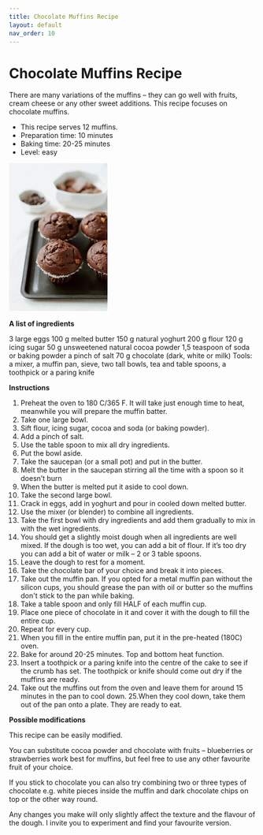 ```yaml
---
title: Chocolate Muffins Recipe
layout: default
nav_order: 10
---
```




<h1>Chocolate Muffins Recipe</h1>

There are many variations of the muffins – they can go well with fruits, cream cheese or any other sweet additions. This recipe focuses on chocolate muffins.

- This recipe serves 12 muffins.
- Preparation time: 10 minutes
- Baking time: 20-25 minutes
- Level: easy


![Alt text](small_size_chocolate_muffins3jpg.jpg)


**A list of ingredients**

3 large eggs
100 g melted butter
150 g natural yoghurt
200 g flour
120 g icing sugar
50 g unsweetened natural cocoa powder
1,5 teaspoon of soda or baking powder
a pinch of salt
70 g chocolate (dark, white or milk)
Tools: a mixer, a muffin pan, sieve, two tall bowls, tea and table spoons, a toothpick or a paring knife

**Instructions**

1. Preheat the oven to 180 C/365 F. It will take just enough time to heat, meanwhile you will prepare the muffin batter.
2. Take one large bowl.
3. Sift flour, icing sugar, cocoa and soda (or baking powder).
4. Add a pinch of salt.
5. Use the table spoon to mix all dry ingredients.
6. Put the bowl aside.
7. Take the saucepan (or a small pot) and put in the butter.
8. Melt the butter in the saucepan stirring all the time with a spoon so it doesn’t burn
9. When the butter is melted put it aside to cool down.
10. Take the second large bowl.
11. Crack in eggs, add in yoghurt and pour in cooled down melted butter.
12. Use the mixer (or blender) to combine all ingredients.
13. Take the first bowl with dry ingredients and add them gradually to mix in with the wet ingredients.
14. You should get a slightly moist dough when all ingredients are well mixed. If the dough is too wet, you can add a bit of flour. If it’s too dry you can add a bit of water or milk – 2 or 3 table spoons.
15. Leave the dough to rest for a moment.
16. Take the chocolate bar of your choice and break it into pieces.
17. Take out the muffin pan. If you opted for a metal muffin pan without the silicon cups, you should grease the pan with oil or butter so the muffins don't stick to the pan while baking.
18. Take a table spoon and only fill HALF of each muffin cup.
19. Place one piece of chocolate in it and cover it with the dough to fill the entire cup.
20. Repeat for every cup.
21. When you fill in the entire muffin pan, put it in the pre-heated (180C) oven.
22. Bake for around 20-25 minutes. Top and bottom heat function.
23. Insert a toothpick or a paring knife into the centre of the cake to see if the crumb has set. The toothpick or knife should come out dry if the muffins are ready.
24. Take out the muffins out from the oven and leave them for around 15 minutes in the pan to cool down.
25.When they cool down, take them out of the pan onto a plate. They are ready to eat.

**Possible modifications**

This recipe can be easily modified. 

You can substitute cocoa powder and chocolate with fruits – blueberries or strawberries work best for muffins, but feel free to use any other favourite fruit of your choice.

If you stick to chocolate you can also try combining two or three types of chocolate e.g. white pieces inside the muffin and dark chocolate chips on top or the other way round.

Any changes you make will only slightly affect the texture and the flavour of the dough. I invite you to experiment and find your favourite version. 
